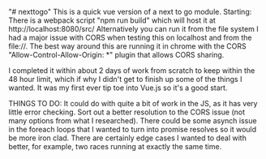 "# nexttogo" 
This is a quick vue version of a next to go module.
Starting: There is a webpack script "npm run build" which will host it at http://localhost:8080/src/
Alternatively you can run it from the file system
I had a major issue with CORS when testing this on localhost and from the file://. The best way around this are running it in chrome with the CORS "Allow-Control-Allow-Origin: *" plugin that allows CORS sharing.

I completed it within about 2 days of work from scratch to keep within the 48 hour limit, which if why I didn't get to finish up some of the things I wanted. It was my first ever tip toe into Vue.js so it's a good start.

THINGS TO DO:
It could do with quite a bit of work in the JS, as it has very little error checking.
Sort out a better resolution to the CORS issue (not many options from what I researched).
There could be some asynch issue in the foreach loops that I wanted to turn into promise resolves so it would be more iron clad.
There are certainly edge cases I wanted to deal with better, for example, two races running at exactly the same time.